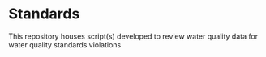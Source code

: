# Standards
This repository houses script(s) developed to review water quality data for water quality standards violations
